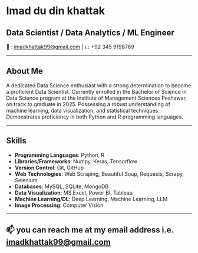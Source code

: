 # Imad du din khattak

## Data Scientist / Data Analytics / ML Engineer

📧 : imadkhattak99@gmail.com | 📞 : +92 345 9198769

---

## About Me

A dedicated Data Science enthusiast with a strong determination to become a proficient Data Scientist. Currently enrolled in the Bachelor of Science in Data Science program at the Institute of Management Sciences Peshawar, on track to graduate in 2025. Possessing a robust understanding of machine learning, data visualization, and statistical techniques. Demonstrates proficiency in both Python and R programming languages.

---

## Skills

- **Programming Languages**: Python, R
- **Libraries/Frameworks**: Numpy, Keras, Tensorflow
- **Version Control**: Git, GitHub
- **Web Technologies**: Web Scraping, Beautiful Soup, Requests, Scrapy, Selenium
- **Databases**: MySQL, SQLite, MongoDB
- **Data Visualization**: MS Excel, Power BI, Tableau
- **Machine Learning/DL**: Deep Learning, Machine Learning, LLM
- **Image Processing**: Computer Vision

---
## 📫 you can reach me at my email address i.e. imadkhattak99@gmail.com
<!---
- 👋 Hi, i am Muhammad Kaleem Ullah @iammkullah
- 👀 I’m interested in learning about Python, AI/ML, automation, Data Science, and Data Analytics.
- 🌱 I’m currently a Data Scientist at Logixsy Technologies.
- 💞️ I want to collaborate on different things to enhance my skills.
- 📫 you can reach me at my email address i.e. iammkullah@gmail.com
--->
<!---
iammkullah/iammkullah is a ✨ special ✨ repository because its `README.md` (this file) appears on your GitHub profile.
You can click the Preview link to take a look at your changes.
--->

